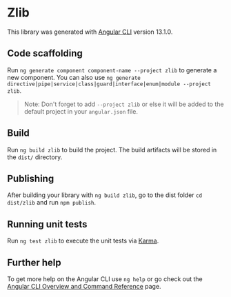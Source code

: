 # Zlib

This library was generated with [Angular CLI](https://github.com/angular/angular-cli) version 13.1.0.

## Code scaffolding

Run `ng generate component component-name --project zlib` to generate a new component. You can also use `ng generate directive|pipe|service|class|guard|interface|enum|module --project zlib`.
> Note: Don't forget to add `--project zlib` or else it will be added to the default project in your `angular.json` file. 

## Build

Run `ng build zlib` to build the project. The build artifacts will be stored in the `dist/` directory.

## Publishing

After building your library with `ng build zlib`, go to the dist folder `cd dist/zlib` and run `npm publish`.

## Running unit tests

Run `ng test zlib` to execute the unit tests via [Karma](https://karma-runner.github.io).

## Further help

To get more help on the Angular CLI use `ng help` or go check out the [Angular CLI Overview and Command Reference](https://angular.io/cli) page.
